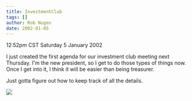 ```yaml
---
title: InvestmentClub
tags: []
author: Rob Nugen
date: 2002-01-05
---
```


<title></title>
<p class=date>12:52pm CST Saturday 5 January 2002</p>

<p>I just created the first agenda for our investment club meeting
next Thursday.  I'm the new president, so I get to do those types of
things now.  Once I get into it, I think it will be easier than being
treasurer.</p>

<p>Just gotta figure out how to keep track of all the details.</p>

<p><img src='/images/rob/wL-ROB.gif'/></p>

